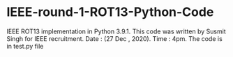 # IEEE-round-1-ROT13-Python-Code
IEEE ROT13 implementation in Python 3.9.1.
This code was written by Susmit Singh for IEEE recruitment.
Date : (27 Dec , 2020).
Time : 4pm.
The code is in test.py file
